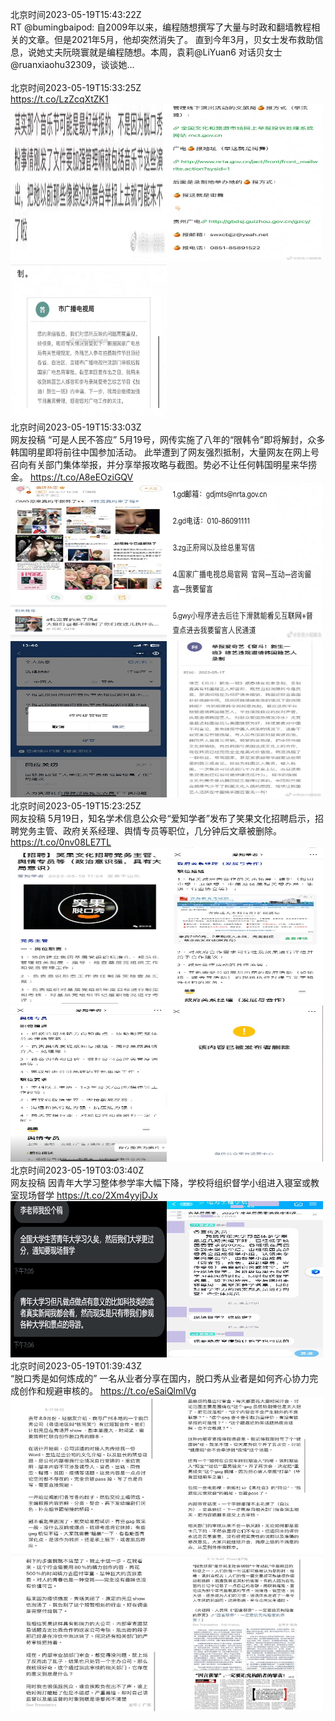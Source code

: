 北京时间2023-05-19T15:43:22Z<br>RT @bumingbaipod: 自2009年以来，编程随想撰写了大量与时政和翻墙教程相关的文章。但是2021年5月，他却突然消失了。
直到今年3月，贝女士发布救助信息，说她丈夫阮晓寰就是编程随想。本周，袁莉@LiYuan6 对话贝女士@ruanxiaohu32309，谈谈她…<br><br>北京时间2023-05-19T15:33:25Z<br>https://t.co/LzZcqXtZK1<br><img src='/temp/2023/1659462245447876608_0.jpg' width='250' height='250'><img src='/temp/2023/1659462245447876608_1.jpg' width='250' height='250'><img src='/temp/2023/1659462245447876608_2.jpg' width='250' height='250'><br>北京时间2023-05-19T15:33:03Z<br>网友投稿
“可是人民不答应”
5月19号，网传实施了八年的“限韩令”即将解封，众多韩国明星即将前往中国参加活动。
此举遭到了网友强烈抵制，大量网友在网上号召向有关部门集体举报，并分享举报攻略与截图。势必不让任何韩国明星来华捞金。 https://t.co/A8eEOziGQV<br><img src='/temp/2023/1659462154527944706_0.jpg' width='250' height='250'><img src='/temp/2023/1659462154527944706_1.jpg' width='250' height='250'><img src='/temp/2023/1659462154527944706_2.jpg' width='250' height='250'><img src='/temp/2023/1659462154527944706_3.jpg' width='250' height='250'><br>北京时间2023-05-19T15:23:25Z<br>网友投稿
5月19日，知名学术信息公众号“爱知学者”发布了笑果文化招聘启示，招聘党务主管、政府关系经理、舆情专员等职位，几分钟后文章被删除。 https://t.co/0nv08LE7TL<br><img src='/temp/2023/1659459729607753730_0.jpg' width='250' height='250'><img src='/temp/2023/1659459729607753730_1.jpg' width='250' height='250'><img src='/temp/2023/1659459729607753730_2.jpg' width='250' height='250'><img src='/temp/2023/1659459729607753730_3.jpg' width='250' height='250'><br>北京时间2023-05-19T03:03:40Z<br>网友投稿
因青年大学习整体参学率大幅下降，学校将组织督学小组进入寝室或教室现场督学 https://t.co/2Xm4yyjDJx<br><img src='/temp/2023/1659273566217543714_0.jpg' width='250' height='250'><img src='/temp/2023/1659273566217543714_1.jpg' width='250' height='250'><br>北京时间2023-05-19T01:39:43Z<br>“脱口秀是如何炼成的”
一名从业者分享在国内，脱口秀从业者是如何齐心协力完成创作和规避审核的。 https://t.co/eSaiQlmlVg<br><img src='/temp/2023/1659252438627385378_0.jpg' width='250' height='250'><img src='/temp/2023/1659252438627385378_1.jpg' width='250' height='250'><img src='/temp/2023/1659252438627385378_2.jpg' width='250' height='250'><img src='/temp/2023/1659252438627385378_3.jpg' width='250' height='250'><br>